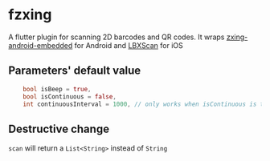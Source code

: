 # fzxing
A flutter plugin for scanning 2D barcodes and QR codes. It wraps [zxing-android-embedded](https://github.com/journeyapps/zxing-android-embedded) for Android and [LBXScan](https://github.com/MxABC/LBXScan) for iOS

## Parameters' default value

```dart
    bool isBeep = true,
    bool isContinuous = false,
    int continuousInterval = 1000, // only works when isContinuous is true
```

## Destructive change

`scan` will return a `List<String>` instead of `String`
